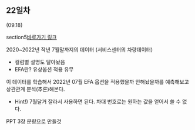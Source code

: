 ## 22일차
(09.18)

section5[바로가기 링크](https://drive.google.com/drive/folders/11EbJ13ArA9B7tdu-pNoPmrxtUdE8RqiL)

2020~2022년 작년 7월말까지의 데이터 (서비스센터의 차량데이터)

* 컬럼별 설명도 달아놨음
* EFA란? 유상옵션 적용 유무

이 데이터를 학습해서 2022년 07월 EFA 옵션을 적용했을까 안해놨을까를 예측해보고 상관관계 분석(추론)해본다.
* Hint!) 7월달거 잘라서 사용하면 된다. 차대 번호로는 원하는 값을 얻어서 쓸 수 없다.


PPT 3장 분량으로 만들것